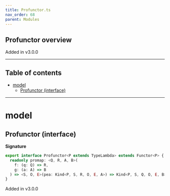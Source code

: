 ```yaml
---
title: Profunctor.ts
nav_order: 68
parent: Modules
---
```


## Profunctor overview

Added in v3.0.0

---

<h2 class="text-delta">Table of contents</h2>

- [model](#model)
  - [Profunctor (interface)](#profunctor-interface)

---

# model

## Profunctor (interface)

**Signature**

```ts
export interface Profunctor<P extends TypeLambda> extends Functor<P> {
  readonly promap: <Q, R, A, B>(
    f: (q: Q) => R,
    g: (a: A) => B
  ) => <S, O, E>(pea: Kind<P, S, R, O, E, A>) => Kind<P, S, Q, O, E, B>
}
```

Added in v3.0.0
